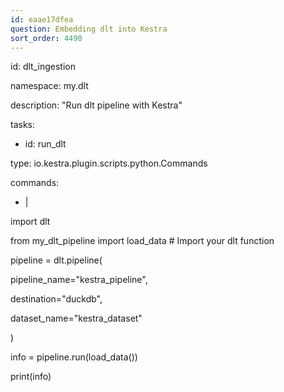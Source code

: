 ```yaml
---
id: eaae17dfea
question: Embedding dlt into Kestra
sort_order: 4490
---
```


id: dlt_ingestion

namespace: my.dlt

description: "Run dlt pipeline with Kestra"

tasks:

- id: run_dlt

type: io.kestra.plugin.scripts.python.Commands

commands:

- |

import dlt

from my_dlt_pipeline import load_data  # Import your dlt function

pipeline = dlt.pipeline(

pipeline_name="kestra_pipeline",

destination="duckdb",

dataset_name="kestra_dataset"

)

info = pipeline.run(load_data())

print(info)

